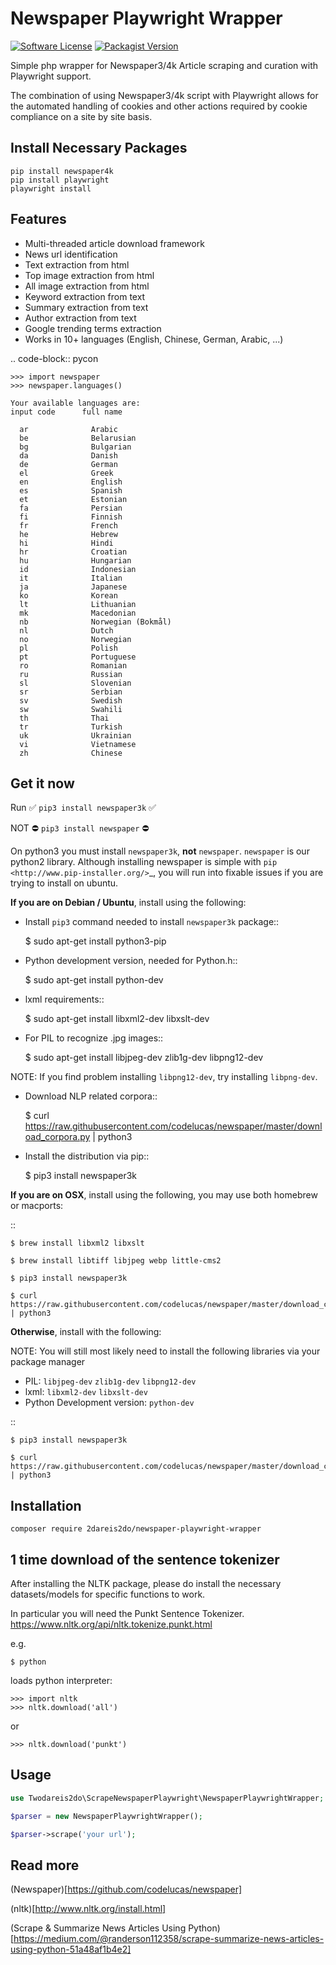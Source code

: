 # Newspaper Playwright Wrapper

[![Software License](https://img.shields.io/badge/license-GPL-brightgreen.svg?style=flat-square)](LICENSE)
[![Packagist Version](https://img.shields.io/packagist/v/2dareis2do/newspaper3k-php-wrapper.svg?style=flat-square)](https://packagist.org/packages/2dareis2do/newspaper3k-php-wrapper)

Simple php wrapper for Newspaper3/4k Article scraping and curation with
Playwright support.

The combination of using Newspaper3/4k script with Playwright allows for the 
automated handling of cookies and other actions required by cookie compliance
on a site by site basis.

## Install Necessary Packages

```
pip install newspaper4k
pip install playwright
playwright install
```

## Features

- Multi-threaded article download framework
- News url identification
- Text extraction from html
- Top image extraction from html
- All image extraction from html
- Keyword extraction from text
- Summary extraction from text
- Author extraction from text
- Google trending terms extraction
- Works in 10+ languages (English, Chinese, German, Arabic, ...)

.. code-block:: pycon

    >>> import newspaper
    >>> newspaper.languages()

    Your available languages are:
    input code      full name

      ar              Arabic
      be              Belarusian
      bg              Bulgarian
      da              Danish
      de              German
      el              Greek
      en              English
      es              Spanish
      et              Estonian
      fa              Persian
      fi              Finnish
      fr              French
      he              Hebrew
      hi              Hindi
      hr              Croatian
      hu              Hungarian
      id              Indonesian
      it              Italian
      ja              Japanese
      ko              Korean
      lt              Lithuanian
      mk              Macedonian
      nb              Norwegian (Bokmål)
      nl              Dutch
      no              Norwegian
      pl              Polish
      pt              Portuguese
      ro              Romanian
      ru              Russian
      sl              Slovenian
      sr              Serbian
      sv              Swedish
      sw              Swahili
      th              Thai
      tr              Turkish
      uk              Ukrainian
      vi              Vietnamese
      zh              Chinese

## Get it now

Run ✅ `pip3 install newspaper3k` ✅

NOT ⛔ `pip3 install newspaper` ⛔

On python3 you must install `newspaper3k`, **not** `newspaper`. `newspaper` is our python2 library.
Although installing newspaper is simple with `pip <http://www.pip-installer.org/>`\_, you will
run into fixable issues if you are trying to install on ubuntu.

**If you are on Debian / Ubuntu**, install using the following:

- Install `pip3` command needed to install `newspaper3k` package::

  \$ sudo apt-get install python3-pip

- Python development version, needed for Python.h::

  \$ sudo apt-get install python-dev

- lxml requirements::

  \$ sudo apt-get install libxml2-dev libxslt-dev

- For PIL to recognize .jpg images::

  \$ sudo apt-get install libjpeg-dev zlib1g-dev libpng12-dev

NOTE: If you find problem installing `libpng12-dev`, try installing `libpng-dev`.

- Download NLP related corpora::

  \$ curl https://raw.githubusercontent.com/codelucas/newspaper/master/download_corpora.py | python3

- Install the distribution via pip::

  \$ pip3 install newspaper3k

**If you are on OSX**, install using the following, you may use both homebrew or macports:

::

    $ brew install libxml2 libxslt

    $ brew install libtiff libjpeg webp little-cms2

    $ pip3 install newspaper3k

    $ curl https://raw.githubusercontent.com/codelucas/newspaper/master/download_corpora.py | python3

**Otherwise**, install with the following:

NOTE: You will still most likely need to install the following libraries via your package manager

- PIL: `libjpeg-dev` `zlib1g-dev` `libpng12-dev`
- lxml: `libxml2-dev` `libxslt-dev`
- Python Development version: `python-dev`

::

    $ pip3 install newspaper3k

    $ curl https://raw.githubusercontent.com/codelucas/newspaper/master/download_corpora.py | python3

## Installation

```
composer require 2dareis2do/newspaper-playwright-wrapper
```

## 1 time download of the sentence tokenizer
After installing the NLTK package, please do install the necessary 
datasets/models for specific functions to work.

In particular you will need the Punkt Sentence Tokenizer.
https://www.nltk.org/api/nltk.tokenize.punkt.html

e.g.
```
$ python
```
loads python interpreter:
```
>>> import nltk
>>> nltk.download('all')
```
or
```
>>> nltk.download('punkt')
```

## Usage

```PHP
use Twodareis2do\ScrapeNewspaperPlaywright\NewspaperPlaywrightWrapper;

$parser = new NewspaperPlaywrightWrapper();

$parser->scrape('your url');
```

## Read more

(Newspaper)[https://github.com/codelucas/newspaper]

(nltk)[http://www.nltk.org/install.html]

(Scrape & Summarize News Articles Using Python)[https://medium.com/@randerson112358/scrape-summarize-news-articles-using-python-51a48af1b4e2]
